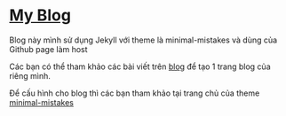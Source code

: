 # [My Blog](https://ducdongmg.gihub.io)

Blog này mình sử dụng Jekyll với theme là minimal-mistakes và dùng của Github page làm host

Các bạn có thể tham khảo các bài viết trên [blog](https://ducdongmg.gihub.io) để tạo 1 trang blog của riêng mình.

Để cấu hình cho blog thì các bạn tham khảo tại trang chủ của theme [minimal-mistakes](https://mmistakes.github.io/minimal-mistakes/docs/quick-start-guide/)
